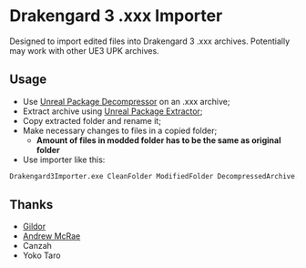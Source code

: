 # Drakengard 3 .xxx Importer
Designed to import edited files into Drakengard 3 .xxx archives. 
Potentially may work with other UE3 UPK archives.


## Usage

- Use [Unreal Package Decompressor](https://www.gildor.org/downloads) on an .xxx archive;
- Extract archive using [Unreal Package Extractor](https://www.gildor.org/downloads);
- Copy extracted folder and rename it;
- Make necessary changes to files in a copied folder;
    - **Amount of files in modded folder has to be the same as original folder** 
- Use importer like this:
```sh
Drakengard3Importer.exe CleanFolder ModifiedFolder DecompressedArchive.XXX
```

## Thanks

- [Gildor](https://www.gildor.org/)
- [Andrew McRae](https://github.com/fesh0r)
- Canzah
- Yoko Taro
